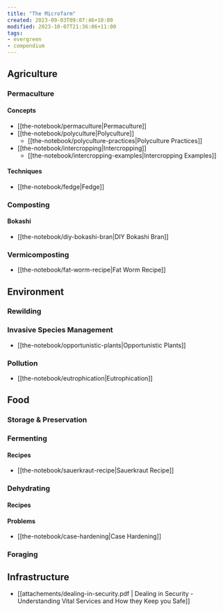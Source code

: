 ```yaml
---
title: "The Microfarm"
created: 2023-09-03T09:07:46+10:00
modified: 2023-10-07T21:36:06+11:00
tags:
- evergreen
- compendium
---
```


## Agriculture

### Permaculture

#### Concepts

- [[the-notebook/permaculture|Permaculture]]
- [[the-notebook/polyculture|Polyculture]]
	- [[the-notebook/polyculture-practices|Polyculture Practices]]
- [[the-notebook/intercropping|Intercropping]]
	- [[the-notebook/intercropping-examples|Intercropping Examples]]

#### Techniques

- [[the-notebook/fedge|Fedge]]

### Composting

#### Bokashi
- [[the-notebook/diy-bokashi-bran|DIY Bokashi Bran]]

### Vermicomposting

- [[the-notebook/fat-worm-recipe|Fat Worm Recipe]]

## Environment

### Rewilding

### Invasive Species Management

- [[the-notebook/opportunistic-plants|Opportunistic Plants]]

### Pollution

- [[the-notebook/eutrophication|Eutrophication]]

## Food

### Storage & Preservation

### Fermenting

#### Recipes

- [[the-notebook/sauerkraut-recipe|Sauerkraut Recipe]]

### Dehydrating

#### Recipes

#### Problems

- [[the-notebook/case-hardening|Case Hardening]]

### Foraging

## Infrastructure

- [[attachements/dealing-in-security.pdf | Dealing in Security - Understanding Vital Services and How they Keep you Safe]]

